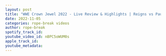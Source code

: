 ```yaml
---
layout: post
title: "WWE Crown Jewel 2022 - Live Review & Highlights | Reigns vs Paul"
date: 2022-11-05
categories: rope-break videos
author: rope-break
spotify_track_id: 
youtube_video_id: nBPC5oWUM0s
apple_track_id: 
youtube_metadata: 
---
```

